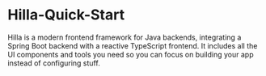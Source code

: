 # Hilla-Quick-Start
Hilla is a modern frontend framework for Java backends, integrating a Spring Boot backend with a reactive TypeScript frontend. It includes all the UI components and tools you need so you can focus on building your app instead of configuring stuff.

